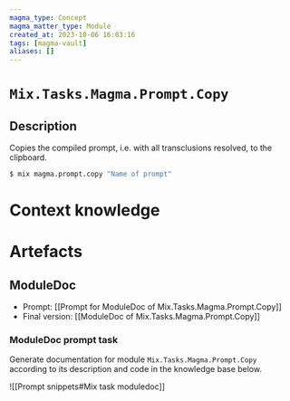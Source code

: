 ```yaml
---
magma_type: Concept
magma_matter_type: Module
created_at: 2023-10-06 16:03:16
tags: [magma-vault]
aliases: []
---
```

# `Mix.Tasks.Magma.Prompt.Copy`

## Description

Copies the compiled prompt, i.e. with all transclusions resolved, to the clipboard.

```sh
$ mix magma.prompt.copy "Name of prompt"
```

# Context knowledge




# Artefacts

## ModuleDoc

- Prompt: [[Prompt for ModuleDoc of Mix.Tasks.Magma.Prompt.Copy]]
- Final version: [[ModuleDoc of Mix.Tasks.Magma.Prompt.Copy]]

### ModuleDoc prompt task

Generate documentation for module `Mix.Tasks.Magma.Prompt.Copy` according to its description and code in the knowledge base below.

![[Prompt snippets#Mix task moduledoc]]